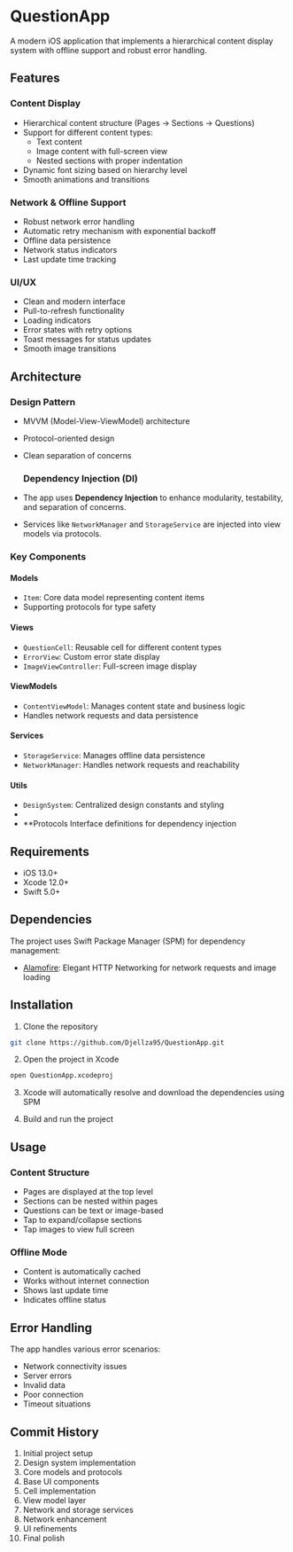 # QuestionApp

A modern iOS application that implements a hierarchical content display system with offline support and robust error handling.

## Features

### Content Display
- Hierarchical content structure (Pages → Sections → Questions)
- Support for different content types:
  - Text content
  - Image content with full-screen view
  - Nested sections with proper indentation
- Dynamic font sizing based on hierarchy level
- Smooth animations and transitions

### Network & Offline Support
- Robust network error handling
- Automatic retry mechanism with exponential backoff
- Offline data persistence
- Network status indicators
- Last update time tracking

### UI/UX
- Clean and modern interface
- Pull-to-refresh functionality
- Loading indicators
- Error states with retry options
- Toast messages for status updates
- Smooth image transitions

## Architecture

### Design Pattern
- MVVM (Model-View-ViewModel) architecture
- Protocol-oriented design
- Clean separation of concerns

  ### Dependency Injection (DI)
- The app uses **Dependency Injection** to enhance modularity, testability, and separation of concerns.
- Services like `NetworkManager` and `StorageService` are injected into view models via protocols.


### Key Components

#### Models
- `Item`: Core data model representing content items
- Supporting protocols for type safety

#### Views
- `QuestionCell`: Reusable cell for different content types
- `ErrorView`: Custom error state display
- `ImageViewController`: Full-screen image display

#### ViewModels
- `ContentViewModel`: Manages content state and business logic
- Handles network requests and data persistence

#### Services
- `StorageService`: Manages offline data persistence
- `NetworkManager`: Handles network requests and reachability
  
#### Utils
- `DesignSystem`: Centralized design constants and styling
- 
- **Protocols Interface definitions for dependency injection

## Requirements

- iOS 13.0+
- Xcode 12.0+
- Swift 5.0+

## Dependencies

The project uses Swift Package Manager (SPM) for dependency management:

- [Alamofire](https://github.com/Alamofire/Alamofire): Elegant HTTP Networking for network requests and image loading

## Installation

1. Clone the repository
```bash
git clone https://github.com/Djellza95/QuestionApp.git
```

2. Open the project in Xcode
```bash
open QuestionApp.xcodeproj
```

3. Xcode will automatically resolve and download the dependencies using SPM

4. Build and run the project

## Usage

### Content Structure
- Pages are displayed at the top level
- Sections can be nested within pages
- Questions can be text or image-based
- Tap to expand/collapse sections
- Tap images to view full screen

### Offline Mode
- Content is automatically cached
- Works without internet connection
- Shows last update time
- Indicates offline status

## Error Handling

The app handles various error scenarios:
- Network connectivity issues
- Server errors
- Invalid data
- Poor connection
- Timeout situations

## Commit History

1. Initial project setup
2. Design system implementation
3. Core models and protocols
4. Base UI components
5. Cell implementation
6. View model layer
7. Network and storage services
8. Network enhancement
9. UI refinements
10. Final polish
